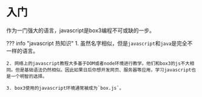 # 入门

作为一门强大的语言，javascript是box3编程不可或缺的一步。

??? info "javascript 热知识"
    1. 虽然名字相似，但是`javascript`和`java`是完全不一样的语言。

    2. 网络上的javascript教程大多基于DOM或者node环境进行教学。他们和box3的js不大相同。但是基础语法仍然相似。因此如果日后你想开发网页、服务器等应用，学习javascript也是一个明智的选择。
   
    3. box3使用的javascript环境通常被成为`box.js`。

